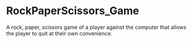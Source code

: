 # RockPaperScissors_Game

A rock, paper, scissors game of a player against the computer that allows the player to quit at their own convenience. 
